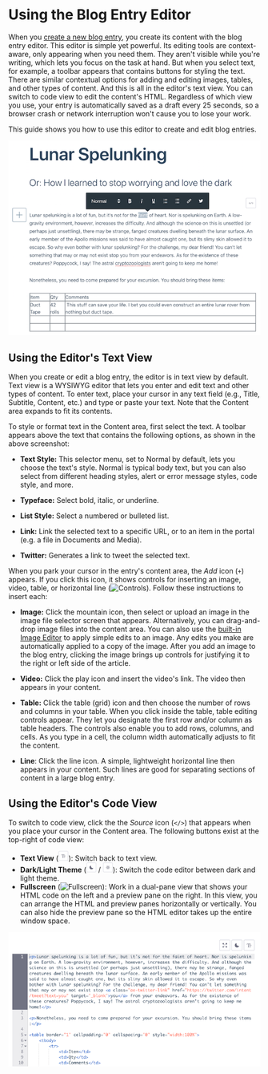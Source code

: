 # Using the Blog Entry Editor [](id=using-the-blog-entry-editor)

When you 
[create a new blog entry](/discover/portal/-/knowledge_base/7-1/adding-blog-entries), 
you create its content with the blog entry editor. This editor is simple yet 
powerful. Its editing tools are context-aware, only appearing when you need 
them. They aren't visible while you're writing, which lets you focus on the task 
at hand. But when you select text, for example, a toolbar appears that contains 
buttons for styling the text. There are similar contextual options for adding 
and editing images, tables, and other types of content. And this is all in the 
editor's text view. You can switch to code view to edit the content's HTML. 
Regardless of which view you use, your entry is automatically saved as a draft 
every 25 seconds, so a browser crash or network interruption won't cause you to 
lose your work. 

This guide shows you how to use this editor to create and edit blog entries. 

![Figure 1: This screenshot shows some of the blog entry editor's controls.](../../../../images/blogs-edit-entry.png)

## Using the Editor's Text View [](id=using-the-editors-text-view)

When you create or edit a blog entry, the editor is in text view by default. 
Text view is a WYSIWYG editor that lets you enter and edit text and other types 
of content. To enter text, place your cursor in any text field (e.g., Title, 
Subtitle, Content, etc.) and type or paste your text. Note that the Content area 
expands to fit its contents. 

To style or format text in the Content area, first select the text. A toolbar 
appears above the text that contains the following options, as shown in the 
above screenshot: 

-   **Text Style:** This selector menu, set to Normal by default, lets you 
    choose the text's style. Normal is typical body text, but you can also 
    select from different heading styles, alert or error message styles, code 
    style, and more. 

-   **Typeface:** Select bold, italic, or underline. 

-   **List Style:** Select a numbered or bulleted list. 

-   **Link:** Link the selected text to a specific URL, or to an item in the 
    portal (e.g. a file in Documents and Media).

-   **Twitter:** Generates a link to tweet the selected text. 

When you park your cursor in the entry's content area, the *Add* icon (`+`) 
appears. If you click this icon, it shows controls for inserting an image, 
video, table, or horizontal line 
(![Controls](../../../../images/icon-content-insert-controls.png)). Follow these 
instructions to insert each: 

-   **Image:** Click the mountain icon, then select or upload an image in the 
    image file selector screen that appears. Alternatively, you can 
    drag-and-drop image files into the content area. You can also use the 
    [built-in Image Editor](/discover/portal/-/knowledge_base/7-1/editing-images) 
    to apply simple edits to an image. Any edits you make are automatically 
    applied to a copy of the image. After you add an image to the blog entry, 
    clicking the image brings up controls for justifying it to the right or left 
    side of the article. 

-   **Video:** Click the play icon and insert the video's link. The video then 
    appears in your content. 

-   **Table:** Click the table (grid) icon and then choose the number of rows 
    and columns in your table. When you click inside the table, table editing 
    controls appear. They let you designate the first row and/or column as table 
    headers. The controls also enable you to add rows, columns, and cells. As 
    you type in a cell, the column width automatically adjusts to fit the 
    content. 

-   **Line**: Click the line icon. A simple, lightweight horizontal line then 
    appears in your content. Such lines are good for separating sections of 
    content in a large blog entry. 

## Using the Editor's Code View [](id=using-the-editors-code-view)

To switch to code view, click the the *Source* icon (`</>`) that appears when 
you place your cursor in the Content area. The following buttons exist at the 
top-right of code view: 

-   **Text View** 
    (![Text](../../../../images/icon-text.png)): Switch back to text view. 
-   **Dark/Light Theme** 
    (![Dark Theme](../../../../images/icon-dark-theme.png) / 
    ![Light Theme](../../../../images/icon-light-theme.png)): Switch the code 
    editor between dark and light theme. 
-   **Fullscreen** 
    (![Fullscreen](../../../../images/icon-enlarge.png)): Work in a dual-pane 
    view that shows your HTML code on the left and a preview pane on the right. 
    In this view, you can arrange the HTML and preview panes horizontally or 
    vertically. You can also hide the preview pane so the HTML editor takes up 
    the entire window space. 

![Figure 2: Editing in code view lets you work with your blog entry's underlying HTML.](../../../../images/blogs-code-view.png)

